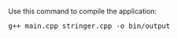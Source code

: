 <p>Use this command to compile the application:</p>
<pre>g++ main.cpp stringer.cpp -o bin/output</pre>
